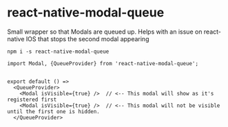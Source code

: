 # react-native-modal-queue

Small wrapper so that Modals are queued up. Helps with an issue on react-native IOS that stops the second modal appearing

```
npm i -s react-native-modal-queue
```

```
import Modal, {QueueProvider} from 'react-native-modal-queue';


export default () => 
  <QueueProvider>
    <Modal isVisible={true} />  // <-- This modal will show as it's registered first
    <Modal isVisible={true} />  // <-- This modal will not be visible until the first one is hidden.
  </QueueProvider>

```
